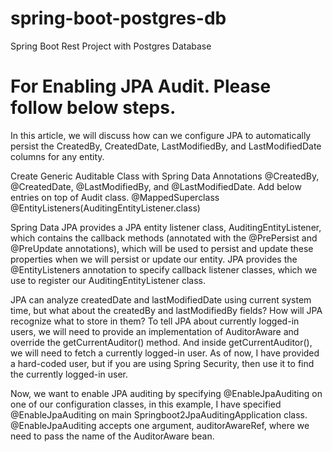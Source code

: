 # spring-boot-postgres-db
Spring Boot Rest Project with Postgres Database

# For Enabling JPA Audit. Please follow below steps.

In this article, we will discuss how can we configure JPA to automatically persist the CreatedBy, CreatedDate, LastModifiedBy, and LastModifiedDate columns for any entity. 

Create Generic Auditable Class with Spring Data Annotations @CreatedBy, @CreatedDate, @LastModifiedBy, and @LastModifiedDate.
Add below entries on top of Audit class.
@MappedSuperclass
@EntityListeners(AuditingEntityListener.class)

Spring Data JPA provides a JPA entity listener class, AuditingEntityListener, which contains the callback methods (annotated with the @PrePersist and @PreUpdate annotations), which will be used to persist and update these properties when we will persist or update our entity.
JPA provides the @EntityListeners annotation to specify callback listener classes, which we use to register our AuditingEntityListener class.

JPA can analyze createdDate and lastModifiedDate using current system time, but what about the createdBy and lastModifiedBy fields? How will JPA recognize what to store in them?
To tell JPA about currently logged-in users, we will need to provide an implementation of AuditorAware and override the getCurrentAuditor() method. And inside getCurrentAuditor(), we will need to fetch a currently logged-in user.
As of now, I have provided a hard-coded user, but if you are using Spring Security, then use it to find the currently logged-in user.

Now, we want to enable JPA auditing by specifying @EnableJpaAuditing on one of our configuration classes, in this example, I have specified @EnableJpaAuditing on main Springboot2JpaAuditingApplication class. @EnableJpaAuditing accepts one argument, auditorAwareRef, where we need to pass the name of the AuditorAware bean.
